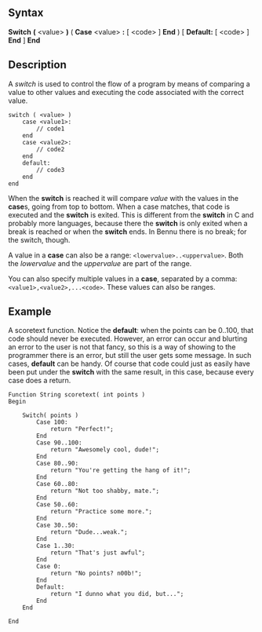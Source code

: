 Syntax
------

**Switch** **(** &lt;value&gt; **)**
   ( **Case** &lt;value&gt; **:**
        [ &lt;code&gt; ]
   **End** )
   [ **Default:**
       [ &lt;code&gt; ]
   **End** ]
**End**

Description
-----------

A *switch* is used to control the flow of a program by means of
comparing a value to other values and executing the code associated with
the correct value.

    switch ( <value> )
        case <value1>:
            // code1
        end
        case <value2>:
            // code2
        end
        default:
            // code3
        end
    end

When the **switch** is reached it will compare *value* with the values
in the **case**s, going from top to bottom. When a case matches, that
code is executed and the **switch** is exited. This is different from
the **switch** in C and probably more languages, because there the
**switch** is only exited when a break is reached or
when the **switch** ends. In Bennu there is no break; for the switch,
though.

A value in a **case** can also be a range: `<lowervalue>..<uppervalue>`.
Both the *lowervalue* and the *uppervalue* are part of the range.

You can also specify multiple values in a **case**, separated by a
comma: `<value1>,<value2>,...<code>`. These values can also be
ranges.

Example
-------

A scoretext function. Notice the **default**: when the points can be
0..100, that code should never be executed. However, an error can occur
and blurting an error to the user is not that fancy, so this is a way of
showing to the programmer there is an error, but still the user gets
some message. In such cases, **default** can be handy. Of course that
code could just as easily have been put under the **switch** with the
same result, in this case, because every case does a return.

    Function String scoretext( int points )
    Begin

        Switch( points )
            Case 100:
                return "Perfect!";
            End
            Case 90..100:
                return "Awesomely cool, dude!";
            End
            Case 80..90:
                return "You're getting the hang of it!";
            End
            Case 60..80:
                return "Not too shabby, mate.";
            End
            Case 50..60:
                return "Practice some more.";
            End
            Case 30..50:
                return "Dude...weak.";
            End
            Case 1..30:
                return "That's just awful";
            End
            Case 0:
                return "No points? n00b!";
            End
            Default:
                return "I dunno what you did, but...";
            End
        End

    End
